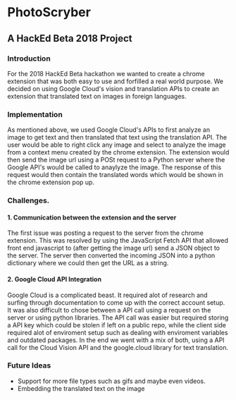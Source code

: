 # PhotoScryber

## A HackEd Beta 2018 Project

### Introduction

For the 2018 HackEd Beta hackathon we wanted to create a chrome extension that was both easy to use and forfilled a real world purpose. We decided on using Google Cloud's vision and translation APIs to create an extension that translated text on images in foreign languages. 

### Implementation

As mentioned above, we used Google Cloud's APIs to first analyze an image to get text and then translated that text using the translation API. The user would be able to right click any image and select to analyze the image from a context menu created by the chrome extension. The extension would then send the image url using a POSt request to a Python server where the Google API's would be called to anaylyze the image. The response of this request would then contain the translated words which would be shown in the chrome extension pop up. 

### Challenges.

#### 1. Communication between the extension and the server
The first issue was posting a request to the server from the chrome extension. This was resolved by using the JavaScript Fetch API that allowed front end javascript to (after getting the image url) send a JSON object to the server. The server then converted the incoming JSON into a python dictionary where we could then get the URL as a string.

#### 2. Google Cloud API Integration
Google Cloud is a complicated beast. It required alot of research and surfing through documentation to come up with the correct account setup. It was also difficult to chose between a API call using a request on the server or using python libraries. The API call was easier but required storing a API key which could be stolen if left on a public repo, while the client side required alot of enviroment setup such as dealing with enviroment variables and outdated packages. In the end we went with a mix of both, using a API call for the Cloud Vision API and the google.cloud library for text translation.

### Future Ideas

- Support for more file types such as gifs and maybe even videos.
- Embedding the translated text on the image
